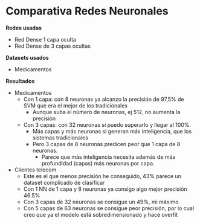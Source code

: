 # Comparativa Redes Neuronales

**Redes usadas**   
- Red Dense 1 capa oculta
- Red Dense de 3 capas ocultas 

**Datasets usados**   
- Medicamentos

**Resultados**
- Medicamentos
	+ Con 1 capa: con 8 neuronas ya alcanzo la precisión de 97,5% de SVM que era el mejor de los tradicionales
        + Aunque suba el número de neuronas, ej 512, no aumenta la precisión
	+ Con 3 capas: con 32 neuronas si puedo superarlo y llegar al 100%. 
        + Más capas y más neuronas sí generan más inteligencia, que los sistemas tradicionales
        + Pero 3 capas de 8 neuronas predicen peor que 1 capa de 8 neuronas. 
        	- Parece que más inteligencia necesita además de más profundidad (capas) más neuronas por capa. 
- Clientes telecom
	+ Este es el que menos precisión he conseguido, 43% parece un dataset complicado de clasificar
	+ Con 1 NN de 1 capa y 8 neuronas ya consigo algo mejor precisión 46.5%
	+ Con 3 capas de 32 neuronas se consigue un 49%, mi máximo
	+ Con 5 capas de 63 neuronas se consigue peor precisión, por lo cual creo que ya el modelo está sobredimensionado y hace overfit
